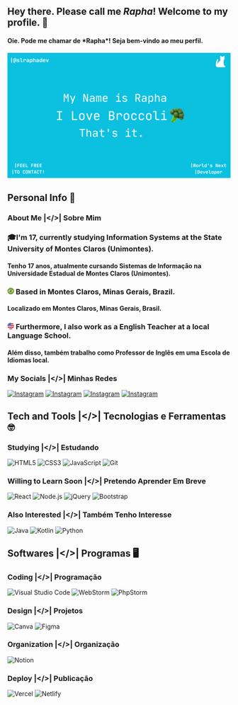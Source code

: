 ## Hey there. Please call me *Rapha*! Welcome to my profile. 👋
<h4>Oie. Pode me chamar de *Rapha*! Seja bem-vindo ao meu perfil.</h4>
<img src="https://github.com/slraphadev/slraphadev/blob/main/src/github%20header.png">

## Personal Info 🪪

### About Me |</>| Sobre Mim
<div>
 <h3>🎓I'm 17, currently studying Information Systems at the State University of Montes Claros (Unimontes).</h3>
 <h4>Tenho 17 anos, atualmente cursando Sistemas de Informação na Universidade Estadual de Montes Claros (Unimontes).</h4>
 <h3><img src="https://github.com/HatScripts/circle-flags/blob/gh-pages/flags/br.svg" width="15" height="15"/>   Based in Montes Claros, Minas Gerais, Brazil.</h3>
 <h4>Localizado em Montes Claros, Minas Gerais, Brasil.</h4>
 <h3><img src="https://github.com/HatScripts/circle-flags/blob/gh-pages/flags/us.svg" width="15" height="15"/>   Furthermore, I also work as a English Teacher at a local Language School.</h3>
 <h4>Além disso, também trabalho como Professor de Inglês em uma Escola de Idiomas local.</h4>
</div>

### My Socials |</>| Minhas Redes
<div>
 <a href="https://www.instagram.com/slrapha" target="_blank"><img alt="Instagram" width="40" height="40" src="https://github.com/dheereshagrwal/colored-icons/blob/master/public/icons/instagram/instagram.svg" target="_blank"></a>
 <a href="https://www.x.com/slrapha" target="_blank"><img alt="Instagram" width="40" height="40" src="https://github.com/dheereshagrwal/colored-icons/blob/master/public/icons/x/x-light.svg" target="_blank"></a>
 <a href="https://www.github.com/slraphadev" target="_blank"><img alt="Instagram" width="40" height="40" src="https://cdn.jsdelivr.net/gh/devicons/devicon@latest/icons/github/github-original.svg" target="_blank"></a>
 <a href="https://www.gitlab.com/slraphadev" target="_blank"><img alt="Instagram" width="40" height="40" src="https://cdn.jsdelivr.net/gh/devicons/devicon@latest/icons/gitlab/gitlab-original.svg" target="_blank"></a>
</div>
 
## Tech and Tools |</>| Tecnologias e Ferramentas 🤓

### Studying |</>| Estudando
<div>
 <img src="https://cdn.jsdelivr.net/gh/devicons/devicon@latest/icons/html5/html5-original.svg" width="40" height="40" alt="HTML5"/>
 <img src="https://cdn.jsdelivr.net/gh/devicons/devicon@latest/icons/css3/css3-original.svg" width="40" height="40" alt="CSS3"/>
 <img src="https://cdn.jsdelivr.net/gh/devicons/devicon@latest/icons/javascript/javascript-original.svg" width="40" height="40" alt="JavaScript"/>
 <img src="https://cdn.jsdelivr.net/gh/devicons/devicon@latest/icons/git/git-original.svg" width="40" height="40" alt="Git"/>
</div>

### Willing to Learn Soon |</>| Pretendo Aprender Em Breve
<div>
 <img src="https://cdn.jsdelivr.net/gh/devicons/devicon@latest/icons/react/react-original.svg" width="40" height="40" alt="React"/>
 <img src="https://cdn.jsdelivr.net/gh/devicons/devicon@latest/icons/nodejs/nodejs-original.svg" width="40" height="40" alt="Node.js"/>
 <img src="https://cdn.jsdelivr.net/gh/devicons/devicon@latest/icons/jquery/jquery-original.svg" width="40" height="40" alt="jQuery"/>
 <img src="https://cdn.jsdelivr.net/gh/devicons/devicon@latest/icons/bootstrap/bootstrap-original.svg" width="40" height="40" alt="Bootstrap"/>
</div>

### Also Interested |</>| Também Tenho Interesse
<div>
 <img src="https://cdn.jsdelivr.net/gh/devicons/devicon@latest/icons/java/java-original.svg" width="40" height="40" alt="Java"/>
 <img src="https://cdn.jsdelivr.net/gh/devicons/devicon@latest/icons/kotlin/kotlin-original.svg" width="40" height="40" alt="Kotlin"/>
 <img src="https://cdn.jsdelivr.net/gh/devicons/devicon@latest/icons/python/python-original.svg" width="40" height="40" alt="Python"/>
</div>

## Softwares |</>| Programas 🖥️

### Coding |</>| Programação
<div>
 <img src="https://cdn.jsdelivr.net/gh/devicons/devicon@latest/icons/vscode/vscode-original.svg" width="40" height="40" alt="Visual Studio Code"/>
 <img src="https://cdn.jsdelivr.net/gh/devicons/devicon@latest/icons/webstorm/webstorm-original.svg" width="40" height="40" alt="WebStorm"/>
 <img src="https://cdn.jsdelivr.net/gh/devicons/devicon@latest/icons/phpstorm/phpstorm-original.svg" width="40" height="40" alt="PhpStorm"/>
</div>

### Design |</>| Projetos
<div>
 <img src="https://cdn.jsdelivr.net/gh/devicons/devicon@latest/icons/canva/canva-original.svg" width="40" height="40" alt="Canva"/>
 <img src="https://cdn.jsdelivr.net/gh/devicons/devicon@latest/icons/figma/figma-original.svg" width="40" height="40" alt="Figma"/>
</div>

### Organization |</>| Organização
<div>
 <img src="https://cdn.jsdelivr.net/gh/devicons/devicon@latest/icons/notion/notion-original.svg" width="40" height="40" alt="Notion"/>
</div>

### Deploy |</>| Publicação
<div>
 <img src="https://cdn.jsdelivr.net/gh/devicons/devicon@latest/icons/vercel/vercel-original.svg" width="40" height="40" alt="Vercel"/>
 <img src="https://cdn.jsdelivr.net/gh/devicons/devicon@latest/icons/netlify/netlify-original.svg" width="40" height="40" alt="Netlify"/>
</div>
